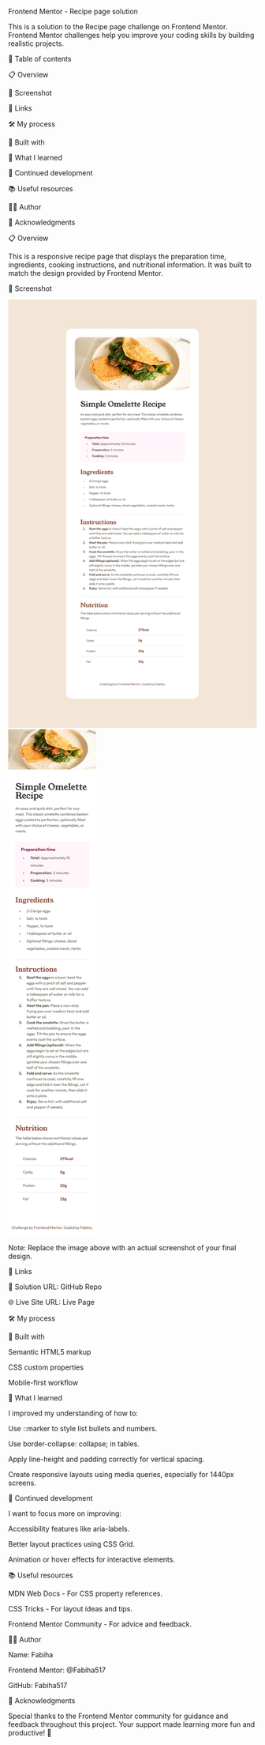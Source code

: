Frontend Mentor - Recipe page solution

This is a solution to the Recipe page challenge on Frontend Mentor. Frontend Mentor challenges help you improve your coding skills by building realistic projects.

📑 Table of contents

📋 Overview

📸 Screenshot

🔗 Links

🛠️ My process

🧱 Built with

🎯 What I learned

🔄 Continued development

📚 Useful resources

👩‍💻 Author

🙏 Acknowledgments


📋 Overview

This is a responsive recipe page that displays the preparation time, ingredients, cooking instructions, and nutritional information. It was built to match the design provided by Frontend Mentor.

📸 Screenshot

![Screenshot of Recipe Page(Desktop)](screenshot-desktop.png)
![Screenshot of Recipe Page(Mobile)](screenshot-mobile.png)

Note: Replace the image above with an actual screenshot of your final design.

🔗 Links

🔧 Solution URL: GitHub Repo

🌐 Live Site URL: Live Page

🛠️ My process

🧱 Built with

Semantic HTML5 markup

CSS custom properties

Mobile-first workflow

🎯 What I learned

I improved my understanding of how to:

Use ::marker to style list bullets and numbers.

Use border-collapse: collapse; in tables.

Apply line-height and padding correctly for vertical spacing.

Create responsive layouts using media queries, especially for 1440px screens.

🔄 Continued development

I want to focus more on improving:

Accessibility features like aria-labels.

Better layout practices using CSS Grid.

Animation or hover effects for interactive elements.

📚 Useful resources

MDN Web Docs - For CSS property references.

CSS Tricks - For layout ideas and tips.

Frontend Mentor Community - For advice and feedback.

👩‍💻 Author

Name: Fabiha

Frontend Mentor: @Fabiha517

GitHub: Fabiha517

🙏 Acknowledgments

Special thanks to the Frontend Mentor community  for guidance and feedback throughout this project. Your support made learning more fun and productive! 💙

